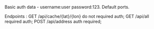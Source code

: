 
Basic auth data - username:user password:123.
Default ports.

Endpoints :
GET /api/cache/{lat}/{lon} do not required auth;
GET /api/all required auth;
POST /api/address auth required;
